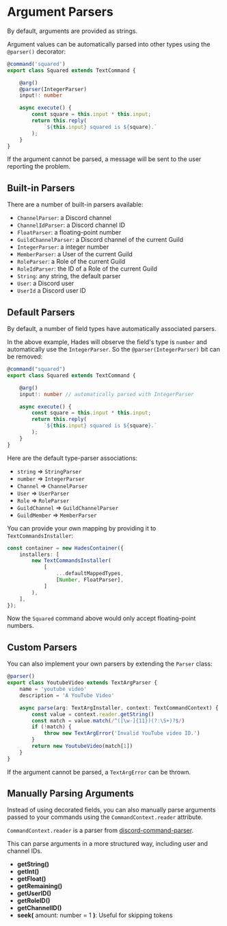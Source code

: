 # Argument Parsers

By default, arguments are provided as strings.

Argument values can be automatically parsed into other types using the `@parser()` decorator:

```ts
@command('squared')
export class Squared extends TextCommand {

    @arg()
    @parser(IntegerParser)
    input!: number

    async execute() {
        const square = this.input * this.input;
        return this.reply(
            `${this.input} squared is ${square}.`
        );
    }
}
```

If the argument cannot be parsed, a message will be sent to the user reporting the problem.

## Built-in Parsers

There are a number of built-in parsers available:

- `ChannelParser`: a Discord channel
- `ChannelIdParser`: a Discord channel ID
- `FloatParser`: a floating-point number
- `GuildChannelParser`: a Discord channel of the current Guild
- `IntegerParser`: a integer number
- `MemberParser`: a User of the current Guild
- `RoleParser`: a Role of the current Guild
- `RoleIdParser`: the ID of a Role of the current Guild
- `String`: any string, the default parser
- `User`: a Discord user
- `UserId` a Discord user ID

## Default Parsers

By default, a number of field types have automatically associated parsers.

In the above example, Hades will observe the field's type is `number` and automatically use the `IntegerParser`. So the `@parser(IntegerParser)` bit can be removed:

```ts
@command("squared")
export class Squared extends TextCommand {

    @arg()
    input!: number // automatically parsed with IntegerParser

    async execute() {
        const square = this.input * this.input;
        return this.reply(
            `${this.input} squared is ${square}.`
        );
    }
}
```

Here are the default type-parser associations:

- `string` => `StringParser`
- `number` => `IntegerParser`
- `Channel` => `ChannelParser`
- `User` => `UserParser`
- `Role` => `RoleParser`
- `GuildChannel` => `GuildChannelParser`
- `GuildMember` => `MemberParser`

You can provide your own mapping by providing it to `TextCommandsInstaller`:

```ts
const container = new HadesContainer({
    installers: [
        new TextCommandsInstaller(
            [
                ...defaultMappedTypes,
                [Number, FloatParser],
            ]
        ),
    ],
});
```

Now the `Squared` command above would only accept floating-point numbers.


## Custom Parsers

You can also implement your own parsers by extending the `Parser` class:

```ts
@parser()
export class YoutubeVideo extends TextArgParser {
    name = 'youtube video'
    description = 'A YouTube Video'

    async parse(arg: TextArgInstaller, context: TextCommandContext) {
        const value = context.reader.getString()
        const match = value.match(/^([\w-]{11})(?:\S+)?$/)
        if (!match) {
            throw new TextArgError('Invalid YouTube video ID.')
        }
        return new YoutubeVideo(match[1])
    }
}
```

If the argument cannot be parsed, a `TextArgError`  can be thrown.

## Manually Parsing Arguments

Instead of using decorated fields, you can also manually parse arguments passed to your commands using the `CommandContext.reader` attribute.

`CommandContext.reader` is a parser from [discord-command-parser](https://github.com/campbellbrendene/discord-command-parser).

This can parse arguments in a more structured way, including user and channel IDs.

- **getString()**
- **getInt()**
- **getFloat()**
- **getRemaining()**
- **getUserID()**
- **getRoleID()**
- **getChannelID()**
- **seek(** amount: number = 1 **)**: Useful for skipping tokens